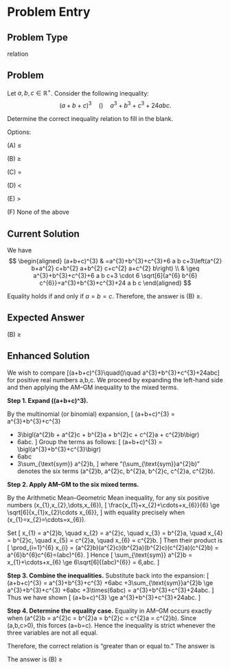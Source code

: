 # Problem Entry

## Problem Type
relation

## Problem
Let $a, b, c \in \mathbb{R}^{+}$. Consider the following inequality:
$$
(a+b+c)^{3} \quad () \quad a^{3}+b^{3}+c^{3}+24 a b c .
$$

Determine the correct inequality relation to fill in the blank.

Options:

(A) $\leq$ 

(B) $\geq$

(C) $=$ 

(D) $<$

(E) $>$

(F) None of the above

## Current Solution
We have
$$
\begin{aligned}
(a+b+c)^{3} & =a^{3}+b^{3}+c^{3}+6 a b c+3\left(a^{2} b+a^{2} c+b^{2} a+b^{2} c+c^{2} a+c^{2} b\right) \\
& \geq a^{3}+b^{3}+c^{3}+6 a b c+3 \cdot 6 \sqrt[6]{a^{6} b^{6} c^{6}}=a^{3}+b^{3}+c^{3}+24 a b c
\end{aligned}
$$

Equality holds if and only if $a=b=c$. Therefore, the answer is (B) $\geq$.

## Expected Answer
(B) $\geq$

## Enhanced Solution
We wish to compare
\[(a+b+c)^{3}\quad()\quad a^{3}+b^{3}+c^{3}+24abc\]
for positive real numbers a,b,c.  We proceed by expanding the left-hand side and then applying the AM–GM inequality to the mixed terms.

**Step 1. Expand \((a+b+c)^3\).**

By the multinomial (or binomial) expansion,
\[
(a+b+c)^{3}
= a^{3}+b^{3}+c^{3}
  + 3\bigl(a^{2}b + a^{2}c + b^{2}a + b^{2}c + c^{2}a + c^{2}b\bigr)
  + 6abc.
\]
Group the terms as follows:
\[
(a+b+c)^{3}
= \bigl(a^{3}+b^{3}+c^{3}\bigr)
  + 6abc
  + 3\sum_{\text{sym}} a^{2}b,
\]
where “\(\sum_{\text{sym}}a^{2}b\)” denotes the six terms
\(a^{2}b, a^{2}c, b^{2}a, b^{2}c, c^{2}a, c^{2}b\).

**Step 2. Apply AM–GM to the six mixed terms.**

By the Arithmetic Mean–Geometric Mean inequality, for any six positive numbers
\(x_{1},x_{2},\dots,x_{6}\),
\[
\frac{x_{1}+x_{2}+\cdots+x_{6}}{6}
\ge \sqrt[6]{x_{1}x_{2}\cdots x_{6}},
\]
with equality precisely when \(x_{1}=x_{2}=\cdots=x_{6}\).

Set
\[
x_{1} = a^{2}b,
\quad x_{2} = a^{2}c,
\quad x_{3} = b^{2}a,
\quad x_{4} = b^{2}c,
\quad x_{5} = c^{2}a,
\quad x_{6} = c^{2}b.
\]
Then their product is
\[
\prod_{i=1}^{6} x_{i}
= (a^{2}b)(a^{2}c)(b^{2}a)(b^{2}c)(c^{2}a)(c^{2}b)
= a^{6}b^{6}c^{6}=(abc)^{6}.
\]
Hence
\[
\sum_{\text{sym}} a^{2}b
= x_{1}+\cdots+x_{6}
\ge 6\sqrt[6]{(abc)^{6}} = 6\,abc.
\]

**Step 3. Combine the inequalities.**
Substitute back into the expansion:
\[
(a+b+c)^{3}
= a^{3}+b^{3}+c^{3}
  +6abc
  +3\sum_{\text{sym}}a^{2}b
\ge a^{3}+b^{3}+c^{3}
  +6abc
  +3\times(6abc)
= a^{3}+b^{3}+c^{3}+24abc.
\]
Thus we have shown
\[
(a+b+c)^{3} \ge a^{3}+b^{3}+c^{3}+24abc.
\]

**Step 4. Determine the equality case.**
Equality in AM–GM occurs exactly when
\(a^{2}b = a^{2}c = b^{2}a = b^{2}c = c^{2}a = c^{2}b\).
Since \(a,b,c>0\), this forces \(a=b=c\).  Hence the inequality is strict whenever the three variables are not all equal.

Therefore, the correct relation is “greater than or equal to.”  The answer is

The answer is (B) ≥
